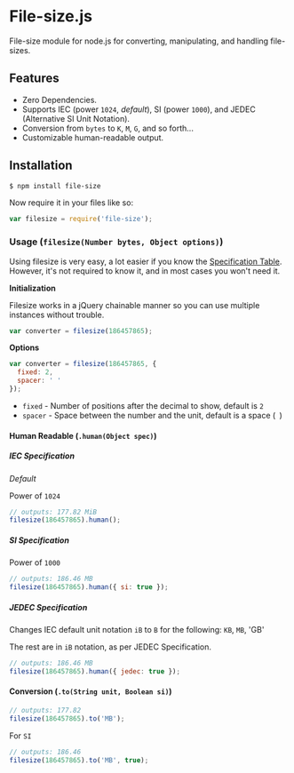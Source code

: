 # File-size.js

File-size module for node.js for converting, manipulating, and handling file-sizes.


## Features

- Zero Dependencies.
- Supports IEC (power `1024`, _default_), SI (power `1000`), and JEDEC (Alternative SI Unit Notation).
- Conversion from `bytes` to `K`, `M`, `G`, and so forth...
- Customizable human-readable output.

## Installation

```bash
$ npm install file-size
```

Now require it in your files like so:

```javascript
var filesize = require('file-size');
```

### Usage (`filesize(Number bytes, Object options)`)

Using filesize is very easy, a lot easier if you know the [Specification Table](http://en.wikipedia.org/wiki/Template:Quantities_of_bytes). However,
it's not required to know it, and in most cases you won't need it.

**Initialization**

Filesize works in a jQuery chainable manner so you can use multiple instances without trouble.

```javascript
var converter = filesize(186457865);
```

**Options**

```javascript
var converter = filesize(186457865, {
  fixed: 2,
  spacer: ' '
});
```

- `fixed` - Number of positions after the decimal to show, default is `2`
- `spacer` - Space between the number and the unit, default is a space (` `)

#### Human Readable (`.human(Object spec)`)

##### IEC Specification

*Default*

Power of `1024`

```javascript
// outputs: 177.82 MiB
filesize(186457865).human();
```

##### SI Specification

Power of `1000`

```javascript
// outputs: 186.46 MB
filesize(186457865).human({ si: true });
```

##### JEDEC Specification

Changes IEC default unit notation `iB` to `B` for the following: `KB`, `MB`, 'GB'

The rest are in `iB` notation, as per JEDEC Specification.

```javascript
// outputs: 186.46 MB
filesize(186457865).human({ jedec: true });
```

#### Conversion (`.to(String unit, Boolean si)`)

```javascript
// outputs: 177.82
filesize(186457865).to('MB');
```

For `SI`

```javascript
// outputs: 186.46
filesize(186457865).to('MB', true);
```